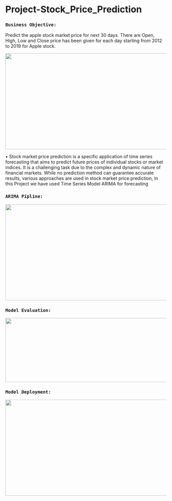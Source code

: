 # Project-Stock_Price_Prediction
### `Business Objective:`
Predict the apple stock market price for next 30 days.  There are Open, High, Low and Close price has been given for each day starting from 2012 to 2019 for Apple stock. 

<div align="center">
    <img src="https://github.com/ShubhamMore4/Project-Stock_Price_Prediction/blob/master/Images/Stock%20Price%20image.JPG" height= "300" width="600" />
</div>
<p>&#x2022; Stock market price prediction is a specific application of time series forecasting that aims to predict future prices of individual stocks or market indices. It is a challenging task due to the complex and dynamic nature of financial markets. While no prediction method can guarantee accurate results, various approaches are used in stock market price prediction, In this Project we have used Time Series Model ARIMA for forecasting</p>

### `ARIMA Pipline:`
<div align="center">
    <img src="https://github.com/ShubhamMore4/Project-Stock_Price_Prediction/blob/master/Images/Arima%20Model.JPG" height= "300" width="600" />
</div>

### `Model Evaluation:`
<div align="center">
    <img src="https://github.com/ShubhamMore4/Project-Stock_Price_Prediction/blob/master/Images/Model%20Evaulation.JPG" height= "200" width="600" />
</div>

### `Model Deployment:`
<div align="center">
    <img src="https://github.com/ShubhamMore4/Project-Stock_Price_Prediction/blob/master/Images/deployment.JPG" height= "300" width="600" />
</div>
